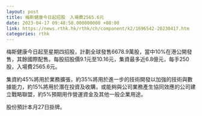 ```yaml
---
layout: post
title: 梅斯健康今日起招股　入場費2565.6元
date: 2023-04-17 09:48:58.000000000 +08:00
link: https://news.rthk.hk/rthk/ch/component/k2/1696542-20230417.htm
categories: rthk
---
```


梅斯健康今日起至星期四招股，計劃全球發售6678.9萬股，當中10%在港公開發售，其餘國際配售。每股招股價9.1元至10.16元，集資最多近6.8億元，每手250股，入場費2565.6元。

集資約45%將用於業務擴張，約35%將用於進一步的技術開發以加強的技術與數據能力，約15%將用於潛在投資及收購，或能夠與公司業務產生協同效應的公司建立戰略聯盟，約5%預期用作營運資金及其他一般企業用途。

股份預計本月27日掛牌。
